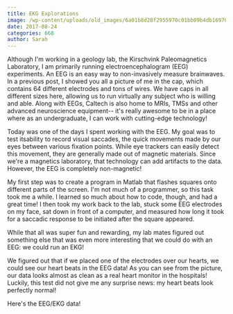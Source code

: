 ```yaml
---
title: EKG Explorations
image: /wp-content/uploads/old_images/6a01b8d28f2955970c01bb09b4db16970d-pi.jpg
date: 2017-08-24
categories: 668
author: Sarah
---
```



Although I'm working in a geology lab, the Kirschvink Paleomagnetics Laboratory, I am primarily running electroencephalogram (EEG) experiments. An EEG is an easy way to non-invasively measure brainwaves. In a previous post, I showed you all a picture of me in the cap, which contains 64 different electrodes and tons of wires. We have caps in all different sizes here, allowing us to run virtually any subject who is willing and able. Along with EEGs, Caltech is also home to MRIs, TMSs and other advanced neuroscience equipment-- it's really awesome to be in a place where as an undergraduate, I can work with cutting-edge technology! 

Today was one of the days I spent working with the EEG. My goal was to test itsability to record visual saccades, the quick movements made by our eyes between various fixation points. While eye trackers can easily detect this movement, they are generally made out of magnetic materials. Since we're a magnetics laboratory, that technology can add artifacts to the data. However, the EEG is completely non-magnetic!

My first step was to create a program in Matlab that flashes squares onto different parts of the screen. I'm not much of a programmer, so this task took me a while. I learned so much about how to code, though, and had a great time! I then took my work back to the lab, stuck some EEG electrodes on my face, sat down in front of a computer, and measured how long it took for a saccadic response to be initiated after the square appeared.

While that all was super fun and rewarding, my lab mates figured out something else that was even more interesting that we could do with an EEG: we could run an EKG!

We figured out that if we placed one of the electrodes over our hearts, we could see our heart beats in the EEG data! As you can see from the picture, our data looks almost as clean as a real heart monitor in the hospitals! Luckily, this test did not give me any surprise news: my heart beats look perfectly normal!

Here's the EEG/EKG data!

